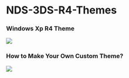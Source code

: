 # NDS-3DS-R4-Themes

### Windows Xp R4 Theme

<img src="https://github.com/user-attachments/assets/1a3b8d81-6b11-4331-964b-b242edd05e9d">


### How to Make Your Own Custom Theme? ###
<img src="https://github.com/user-attachments/assets/f5b3f3c3-bb6f-45e6-b89f-2c4c9b74f532">

